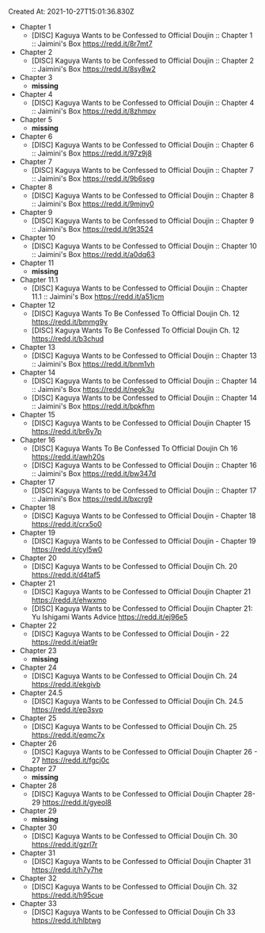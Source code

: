 Created At: 2021-10-27T15:01:36.830Z

- Chapter 1
  - [DISC] Kaguya Wants to be Confessed to Official Doujin :: Chapter 1 :: Jaimini's Box <https://redd.it/8r7mt7>
- Chapter 2
  - [DISC] Kaguya Wants to be Confessed to Official Doujin :: Chapter 2 :: Jaimini's Box <https://redd.it/8sy8w2>
- Chapter 3
  - **missing**
- Chapter 4
  - [DISC] Kaguya Wants to be Confessed to Official Doujin :: Chapter 4 :: Jaimini's Box <https://redd.it/8zhmpv>
- Chapter 5
  - **missing**
- Chapter 6
  - [DISC] Kaguya Wants to be Confessed to Official Doujin :: Chapter 6 :: Jaimini's Box <https://redd.it/97z9j8>
- Chapter 7
  - [DISC] Kaguya Wants to be Confessed to Official Doujin :: Chapter 7 :: Jaimini's Box <https://redd.it/9b6seg>
- Chapter 8
  - [DISC] Kaguya Wants to be Confessed to Official Doujin :: Chapter 8 :: Jaimini's Box <https://redd.it/9mjny0>
- Chapter 9
  - [DISC] Kaguya Wants to be Confessed to Official Doujin :: Chapter 9 :: Jaimini's Box <https://redd.it/9t3524>
- Chapter 10
  - [DISC] Kaguya Wants to be Confessed to Official Doujin :: Chapter 10 :: Jaimini's Box <https://redd.it/a0dq63>
- Chapter 11
  - **missing**
- Chapter 11.1
  - [DISC] Kaguya Wants to be Confessed to Official Doujin :: Chapter 11.1 :: Jaimini's Box <https://redd.it/a51jcm>
- Chapter 12
  - [DISC] Kaguya Wants To Be Confessed To Official Doujin Ch. 12 <https://redd.it/bmmg9y>
  - [DISC] Kaguya Wants To Be Confessed To Official Doujin Ch. 12 <https://redd.it/b3chud>
- Chapter 13
  - [DISC] Kaguya Wants to be Confessed to Official Doujin :: Chapter 13 :: Jaimini's Box <https://redd.it/bnm1vh>
- Chapter 14
  - [DISC] Kaguya Wants to be Confessed to Official Doujin :: Chapter 14 :: Jaimini's Box <https://redd.it/negk3u>
  - [DISC] Kaguya Wants to be Confessed to Official Doujin :: Chapter 14 :: Jaimini's Box <https://redd.it/bpkfhm>
- Chapter 15
  - [DISC] Kaguya Wants to be Confessed to Official Doujin Chapter 15 <https://redd.it/br6y7p>
- Chapter 16
  - [DISC] Kaguya Wants To Be Confessed To Official Doujin Ch 16 <https://redd.it/awh20s>
  - [DISC] Kaguya Wants to be Confessed to Official Doujin :: Chapter 16 :: Jaimini's Box <https://redd.it/bw347d>
- Chapter 17
  - [DISC] Kaguya Wants to be Confessed to Official Doujin :: Chapter 17 :: Jaimini's Box <https://redd.it/bxcrg9>
- Chapter 18
  - [DISC] Kaguya Wants to be Confessed to Official Doujin - Chapter 18 <https://redd.it/crx5o0>
- Chapter 19
  - [DISC] Kaguya Wants to be Confessed to Official Doujin - Chapter 19 <https://redd.it/cyl5w0>
- Chapter 20
  - [DISC] Kaguya Wants to be Confessed to Official Doujin Ch. 20 <https://redd.it/d4taf5>
- Chapter 21
  - [DISC] Kaguya Wants to be Confessed to Official Doujin Chapter 21 <https://redd.it/ehwxmo>
  - [DISC] Kaguya Wants to be Confessed to Official Doujin Chapter 21: Yu Ishigami Wants Advice <https://redd.it/ej96e5>
- Chapter 22
  - [DISC] Kaguya Wants to be Confessed to Official Doujin - 22 <https://redd.it/eiat9r>
- Chapter 23
  - **missing**
- Chapter 24
  - [DISC] Kaguya Wants to be Confessed to Official Doujin Ch. 24 <https://redd.it/ekgivb>
- Chapter 24.5
  - [DISC] Kaguya Wants to be Confessed to Official Doujin Ch. 24.5 <https://redd.it/ep3svp>
- Chapter 25
  - [DISC] Kaguya Wants to be Confessed to Official Doujin Ch. 25 <https://redd.it/eqmc7x>
- Chapter 26
  - [DISC] Kaguya Wants to be Confessed to Official Doujin Chapter 26 - 27 <https://redd.it/fgcj0c>
- Chapter 27
  - **missing**
- Chapter 28
  - [DISC] Kaguya Wants to be Confessed to Official Doujin Chapter 28-29 <https://redd.it/gyeol8>
- Chapter 29
  - **missing**
- Chapter 30
  - [DISC] Kaguya Wants to be Confessed to Official Doujin Ch. 30 <https://redd.it/gzrl7r>
- Chapter 31
  - [DISC] Kaguya Wants to be Confessed to Official Doujin Chapter 31 <https://redd.it/h7y7he>
- Chapter 32
  - [DISC] Kaguya Wants to be Confessed to Official Doujin Ch. 32 <https://redd.it/h95cue>
- Chapter 33
  - [DISC] Kaguya Wants to be Confessed to Official Doujin Ch 33 <https://redd.it/hlbtwg>
